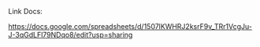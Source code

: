 Link Docs:

https://docs.google.com/spreadsheets/d/1507lKWHRJ2ksrF9v_TRr1VcgJu-J-3qGdLFl79NDqo8/edit?usp=sharing